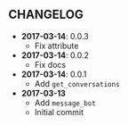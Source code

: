 CHANGELOG
---------
- **2017-03-14**: 0.0.3
  - Fix attribute
- **2017-03-14**: 0.0.2
  - Fix docs
- **2017-03-14**: 0.0.1
  - Add `get_conversations`
- **2017-03-13**
  - Add `message_bot`
  - Initial commit